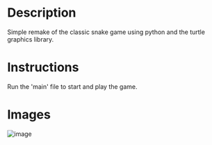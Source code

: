 # Description 
Simple remake of the classic snake game using python and the turtle graphics library.

# Instructions
Run the 'main' file to start and play the game.

# Images
![image](https://user-images.githubusercontent.com/107172416/227757120-43e166d5-2a02-4a3d-a475-527cb9a3938b.png)

